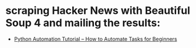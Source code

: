 # scraping Hacker News with Beautiful Soup 4 and mailing the results:

- [Python Automation Tutorial – How to Automate Tasks for Beginners](https://www.youtube.com/watch?v=s8XjEuplx_U)
